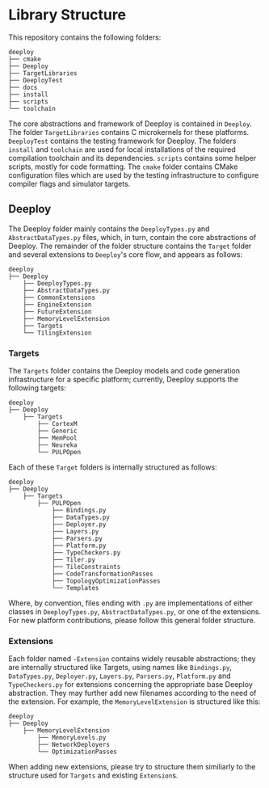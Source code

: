 # Library Structure

This repository contains the following folders:

```
deeploy
├── cmake
├── Deeploy
├── TargetLibraries
├── DeeployTest
├── docs
├── install
├── scripts
└── toolchain
```

The core abstractions and framework of Deeploy is contained in `Deeploy`. The folder `TargetLibraries` contains C microkernels for these platforms. `DeeployTest` contains the testing framework for Deeploy. The folders `install` and `toolchain` are used for local installations of the required compilation toolchain and its dependencies. `scripts` contains some helper scripts, mostly for code formatting. The `cmake` folder contains CMake configuration files which are used by the testing infrastructure to configure compiler flags and simulator targets.

## Deeploy

The Deeploy folder mainly contains the `DeeployTypes.py` and `AbstractDataTypes.py` files, which, in turn, contain the core abstractions of Deeploy. The remainder of the folder structure contains the `Target` folder and several extensions to `Deeploy`'s core flow, and appears as follows:

```
deeploy
├── Deeploy
	├── DeeployTypes.py
	├── AbstractDataTypes.py
	├── CommonExtensions
	├── EngineExtension
	├── FutureExtension
	├── MemoryLevelExtension
	├── Targets
	└── TilingExtension
```

### Targets

The `Targets` folder contains the Deeploy models and code generation infrastructure for a specific platform; currently, Deeploy supports the following targets:

```
deeploy
├── Deeploy
	├── Targets
		├── CortexM
		├── Generic
		├── MemPool
		├── Neureka
		└── PULPOpen
```

Each of these `Target` folders is internally structured as follows:

```
deeploy
├── Deeploy
	├── Targets
		├── PULPOpen
			├── Bindings.py
			├── DataTypes.py
			├── Deployer.py
			├── Layers.py
			├── Parsers.py
			├── Platform.py
			├── TypeCheckers.py
			├── Tiler.py
			├── TileConstraints
			├── CodeTransformationPasses
			├── TopologyOptimizationPasses
			└── Templates
```

Where, by convention, files ending with `.py` are implementations of either classes in `DeeployTypes.py`, `AbstractDataTypes.py`, or one of the extensions. For new platform contributions, please follow this general folder structure.

### Extensions

Each folder named `-Extension` contains widely reusable abstractions; they are internally structured like Targets, using names like `Bindings.py`, `DataTypes.py`, `Deployer.py`, `Layers.py`, `Parsers.py`, `Platform.py` and `TypeCheckers.py` for extensions concerning the appropriate base Deeploy abstraction. They may further add new filenames according to the need of the extension. For example, the `MemoryLevelExtension` is structured like this:

```
deeploy
├── Deeploy
	├── MemoryLevelExtension
		├── MemoryLevels.py
		├── NetworkDeployers
		└── OptimizationPasses
```

When adding new extensions, please try to structure them similiarly to the structure used for `Targets` and existing `Extension`s.
